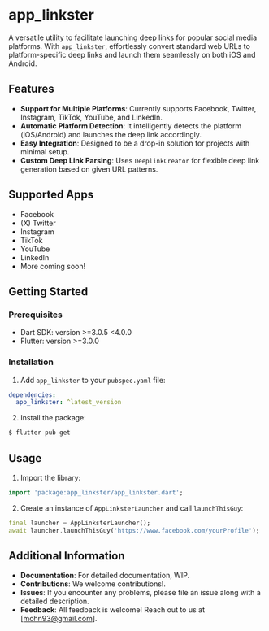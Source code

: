 # app_linkster

A versatile utility to facilitate launching deep links for popular social media platforms. With `app_linkster`, effortlessly convert standard web URLs to platform-specific deep links and launch them seamlessly on both iOS and Android.

## Features

- **Support for Multiple Platforms**: Currently supports Facebook, Twitter, Instagram, TikTok, YouTube, and LinkedIn.
- **Automatic Platform Detection**: It intelligently detects the platform (iOS/Android) and launches the deep link accordingly.
- **Easy Integration**: Designed to be a drop-in solution for projects with minimal setup.
- **Custom Deep Link Parsing**: Uses `DeeplinkCreator` for flexible deep link generation based on given URL patterns.

## Supported Apps

- Facebook
- (X) Twitter
- Instagram
- TikTok
- YouTube
- LinkedIn
- More coming soon!


## Getting Started

### Prerequisites
- Dart SDK: version >=3.0.5 <4.0.0
- Flutter: version >=3.0.0

### Installation
1. Add `app_linkster` to your `pubspec.yaml` file:
```yaml
dependencies:
  app_linkster: ^latest_version
```
2. Install the package:
```bash
$ flutter pub get
```

## Usage

1. Import the library:
```dart
import 'package:app_linkster/app_linkster.dart';
```

2. Create an instance of `AppLinksterLauncher` and call `launchThisGuy`:
```dart
final launcher = AppLinksterLauncher();
await launcher.launchThisGuy('https://www.facebook.com/yourProfile');
```

## Additional Information

- **Documentation**: For detailed documentation, WIP.
- **Contributions**: We welcome contributions!.
- **Issues**: If you encounter any problems, please file an issue along with a detailed description.
- **Feedback**: All feedback is welcome! Reach out to us at [mohn93@gmail.com].
